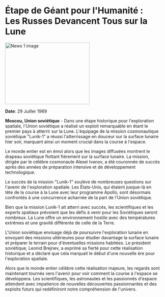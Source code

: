 # Étape de Géant pour l'Humanité : Les Russes Devancent Tous sur la Lune
<img src="../static/images/news/soviet-moon-landing.png" alt="News 1 image" width="275" height='200'>

**Date**: 29 Juiller 1969

**Moscou, Union soviétique** - Dans une étape historique pour l'exploration spatiale, l'Union soviétique a réalisé un exploit remarquable en étant le premier pays à atterrir sur la Lune. L'équipage de la mission cosmonautique soviétique "Lunik-1" a réussi l'atterrissage en douceur sur la surface lunaire hier soir, marquant ainsi un moment crucial dans la course à l'espace.

Le monde entier est en émoi alors que les images diffusées montrent le drapeau soviétique flottant fièrement sur la surface lunaire. La mission, dirigée par le célèbre cosmonaute Alexei Ivanov, a été couronnée de succès après des années de préparation intensive et de développement technologique.

Le succès de la mission "Lunik-1" soulève de nombreuses questions sur l'avenir de l'exploration spatiale. Les États-Unis, qui étaient jusque-là en tête de la course à la Lune avec leur programme Apollo, sont désormais confrontés à une concurrence acharnée de la part de l'Union soviétique.

Bien que la mission Lunik-1 ait atterri avec succès, les scientifiques et les experts spatiaux prévoient que les défis à venir pour les Soviétiques seront nombreux. La Lune offre un environnement hostile avec des températures extrêmes et une gravité différente de celle de la Terre.

L'Union soviétique envisage déjà de poursuivre l'exploration lunaire en envoyant des missions ultérieures pour étudier davantage la surface lunaire et préparer le terrain pour d'éventuelles missions habitées. Le président soviétique, Leonid Brejnev, a exprimé sa fierté pour cette réalisation historique et a déclaré que cela marquait le début d'une nouvelle ère pour l'exploration spatiale.

Alors que le monde entier célèbre cette réalisation majeure, les regards sont maintenant tournés vers l'avenir pour voir comment la course à l'espace se développera. Les scientifiques, les astronautes et les passionnés d'espace attendent avec impatience de nouvelles découvertes passionnantes et des exploits futurs qui redéfiniront notre compréhension de l'univers.